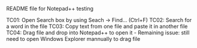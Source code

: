 README file for Notepad++ testing

TC01: Open Search box by using Seach -> Find... (Ctrl+F)
TC02: Search for a word in the file
TC03: Copy text from one file and paste it in another file
TC04: Drag file and drop into Notepad++ to open it
	- Remaining issue: still need to open Windows Explorer mannually to drag file

